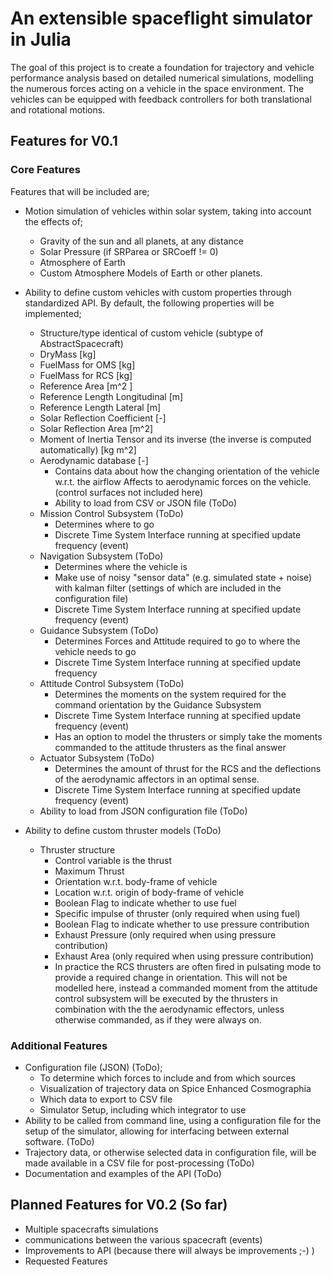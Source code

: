 # An extensible spaceflight simulator in Julia

  The goal of this project is to create a foundation for trajectory and vehicle
  performance analysis based on detailed numerical simulations, modelling the numerous
  forces acting on a vehicle in the space environment. The vehicles can be equipped with
  feedback controllers for both translational and rotational motions.

## Features for V0.1

### Core Features
Features that will be included are;
 - Motion simulation of vehicles within solar system, taking into account the effects of;
    + Gravity of the sun and all planets, at any distance
    + Solar Pressure (if SRParea or SRCoeff != 0)
    + Atmosphere of Earth
    + Custom Atmosphere Models of Earth or other planets.

- Ability to define custom vehicles with custom properties through standardized API. By default,
  the following properties will be implemented;
    + Structure/type identical of custom vehicle (subtype of AbstractSpacecraft)
    + DryMass [kg]
    + FuelMass for OMS [kg]
    + FuelMass for RCS [kg]
    + Reference Area  [m^2 ]
    + Reference Length Longitudinal  [m]
    + Reference Length Lateral  [m]
    + Solar Reflection Coefficient [-]
    + Solar Reflection Area [m^2]
    + Moment of Inertia Tensor and its inverse (the inverse is computed automatically) [kg m^2]
    + Aerodynamic database [-]
      * Contains data about how the changing orientation of the vehicle w.r.t. the airflow
        Affects to aerodynamic forces on the vehicle. (control surfaces not included here)
      * Ability to load from CSV or JSON file (ToDo)
    + Mission Control Subsystem (ToDo)
      * Determines where to go
      * Discrete Time System Interface running at specified update frequency (event)
    + Navigation Subsystem (ToDo)
      * Determines where the vehicle is
      * Make use of noisy "sensor data" (e.g. simulated state + noise) with kalman filter
        (settings of which are included in the configuration file)
      * Discrete Time System Interface running at specified update frequency (event)
    + Guidance Subsystem (ToDo)
      * Determines Forces and Attitude required to go to where the vehicle needs to go
      * Discrete Time System Interface running at specified update frequency
    + Attitude Control Subsystem (ToDo)
      * Determines the moments on the system required for the command orientation by the
        Guidance Subsystem
      * Discrete Time System Interface running at specified update frequency (event)
      * Has an option to model the thrusters or simply take the moments commanded to the
        attitude thrusters as the final answer
    + Actuator Subsystem (ToDo)
      * Determines the amount of thrust for the RCS and the deflections of the aerodynamic
        affectors in an optimal sense.
      * Discrete Time System Interface running at specified update frequency (event)
    + Ability to load from JSON configuration file (ToDo)


- Ability to define custom thruster models (ToDo)
  + Thruster structure
    * Control variable is the thrust
    * Maximum Thrust
    * Orientation w.r.t. body-frame of vehicle
    * Location w.r.t. origin of body-frame of vehicle
    * Boolean Flag to indicate whether to use fuel
    * Specific impulse of thruster (only required when using fuel)
    * Boolean Flag to indicate whether to use pressure contribution
    * Exhaust Pressure (only required when using pressure contribution)
    * Exhaust Area (only required when using pressure contribution)
    * In practice the RCS thrusters are often fired in pulsating mode to provide a required
      change in orientation. This will not be modelled here, instead a commanded moment from
      the attitude control subsystem will be executed by the thrusters in combination with the
      the aerodynamic effectors, unless otherwise commanded, as if they were always on.

### Additional Features       
- Configuration file (JSON) (ToDo);
  + To determine which forces to include and from which sources
  + Visualization of trajectory data on Spice Enhanced Cosmographia
  + Which data to export to CSV file
  + Simulator Setup, including which integrator to use
- Ability to be called from command line, using a configuration file for the setup of the simulator,
  allowing for interfacing between external software. (ToDo)
- Trajectory data, or otherwise selected data in configuration file, will be made available in a CSV file for
  post-processing (ToDo)
- Documentation and examples of the API (ToDo)


## Planned Features for V0.2 (So far)
- Multiple spacecrafts simulations
- communications between the various spacecraft (events)
- Improvements to API (because there will always be improvements ;-) )
- Requested Features
